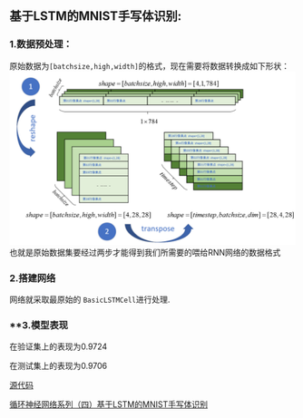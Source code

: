## 基于LSTM的MNIST手写体识别:

### **1.数据预处理：**

原始数据为`[batchsize,high,width]`的格式，现在需要将数据转换成如下形状：
    ![p24](./data/p24.png)<br>
也就是原始数据集要经过两步才能得到我们所需要的喂给RNN网络的数据格式

### **2.搭建网络**  

网络就采取最原始的 `BasicLSTMCell`进行处理.

### **3.模型表现
在验证集上的表现为0.9724<br>

在测试集上的表现为0.9706<br>

[源代码](./V_1.py)

[循环神经网络系列（四）基于LSTM的MNIST手写体识别](https://blog.csdn.net/The_lastest/article/details/83745098)